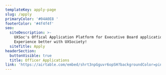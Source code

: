 ```yaml
---
templateKey: apply-page
slug: /apply
primaryColor: '#04A0E8 '
footerColor: '#4f4f4f'
seo:
  siteDescription: >-
    UXSoc's Offical Application Platform for Executive Board applications.
    Experience better with UXSociety!
  siteTitle: Apply
headerSection:
  buttonVisible: true
  title: Officer Applications
link: 'https://airtable.com/embed/shrt3npGguvr6opSH?backgroundColor=pink'
---
```


